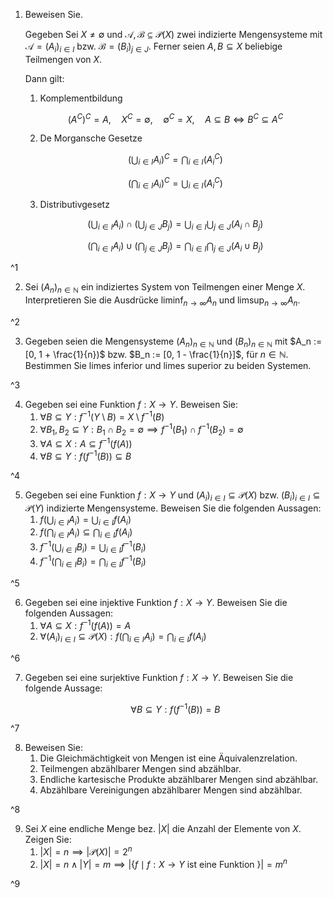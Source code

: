 1. Beweisen Sie.
	
	Gegeben Sei $X \ne \emptyset$ und $\mathcal{A}, \mathcal{B} \subseteq \mathcal{P}(X)$ zwei indizierte Mengensysteme mit $\mathcal{A} = (A_i)_{i \in I}$ bzw. $\mathcal{B} = (B_i)_{j \in J}$.
	Ferner seien $A, B \subseteq X$ beliebige Teilmengen von $X$.
	
	Dann gilt:
	1. Komplementbildung
	
	$$
		(A^C)^C = A, \quad X^C = \emptyset, \quad \emptyset^C = X, \quad A \subseteq B \iff B^C \subseteq A^C
	$$
	
	2. De Morgansche Gesetze
	
	$$
		\left( \bigcup_{i \in I} A_i \right)^C = \bigcap_{i \in I}(A_i^C)
	$$
	
	$$
		\left( \bigcap_{i \in I} A_i \right)^C = \bigcup_{i \in I}(A_i^C)
	$$
	
	3. Distributivgesetz
	
	$$
		\left( \bigcup_{i \in I} A_i \right) \cap \left( \bigcup_{j \in J} B_j \right) = \bigcup_{i \in I}\bigcup_{j \in J}(A_i \cap B_j)
	$$
	
	$$
		\left( \bigcap_{i \in I} A_i \right) \cup \left( \bigcap_{j \in J} B_j \right) = \bigcap_{i \in I}\bigcap_{j \in J}(A_i \cup B_j)
	$$

^1

2. Sei $(A_n)_{n \in \mathbb{N}}$ ein indiziertes System von Teilmengen einer Menge $X$.
	Interpretieren Sie die Ausdrücke $\liminf_{n \to \infty} A_n$ und $\limsup_{n \to \infty} A_n$.

^2

3. Gegeben seien die Mengensysteme $(A_n)_{n \in \mathbb{N}}$ und $(B_n)_{n \in \mathbb{N}}$ mit $A_n := [0, 1 + \frac{1}{n})$ bzw. $B_n := [0, 1 - \frac{1}{n}]$, für $n \in \mathbb{N}$.
	Bestimmen Sie limes inferior und limes superior zu beiden Systemen.

^3

4. Gegeben sei eine Funktion $f : X \to Y$.
	Beweisen Sie:
	1. $\forall  B \subseteq Y : f^{-1}(Y \setminus B) = X \setminus f^{-1}(B)$
	2. $\forall B_1, B_2 \subseteq Y : B_1 \cap B_2 = \emptyset \implies f^{-1}(B_1) \cap f^{-1}(B_2) = \emptyset$
	3. $\forall A \subseteq X : A \subseteq f^{-1}(f(A))$
	4. $\forall B \subseteq Y : f(f^{-1}(B)) \subseteq B$

^4

5. Gegeben sei eine Funktion $f : X \to Y$ und $(A_i)_{i \in I} \subseteq \mathcal{P}(X)$ bzw. $(B_i)_{i \in I} \subseteq \mathcal{P}(Y)$ indizierte Mengensysteme.
	Beweisen Sie die folgenden Aussagen:
	1. $f(\bigcup_{i \in I} A_i) = \bigcup_{i \in I} f(A_i)$
	2. $f(\bigcap_{i \in I} A_i) \subseteq \bigcap_{i \in I} f(A_i)$
	3. $f^{-1}(\bigcup_{i \in I} B_i) = \bigcup_{i \in I} f^{-1}(B_i)$
	3. $f^{-1}(\bigcap_{i \in I} B_i) = \bigcap_{i \in I} f^{-1}(B_i)$

^5

6. Gegeben sei eine injektive Funktion $f : X \to Y$.
	Beweisen Sie die folgenden Aussagen:
	1. $\forall A \subseteq X : f^{-1}(f(A)) = A$
	2. $\forall (A_i)_{i \in I} \subseteq \mathcal{P}(X) : f(\bigcap_{i \in I} A_i) = \bigcap_{i \in I} f(A_i)$

^6

7. Gegeben sei eine surjektive Funktion $f : X \to Y$.
	Beweisen Sie die folgende Aussage:
	
	$$
		\forall B \subseteq Y : f(f^{-1}(B)) = B
	$$

^7

8. Beweisen Sie:
	1. Die Gleichmächtigkeit von Mengen ist eine Äquivalenzrelation.
	2. Teilmengen abzählbarer Mengen sind abzählbar.
	3. Endliche kartesische Produkte abzählbarer Mengen sind abzählbar.
	4. Abzählbare Vereinigungen abzählbarer Mengen sind abzählbar.

^8

9. Sei $X$ eine endliche Menge bez. $|X|$ die Anzahl der Elemente von $X$.
	Zeigen Sie:
	1. $|X| = n \implies |\mathcal{P}(X)| = 2^n$
	2. $|X| = n \land |Y| = m \implies |\{ f \mid f : X \to Y \text{ ist eine Funktion } \}| = m^n$

^9